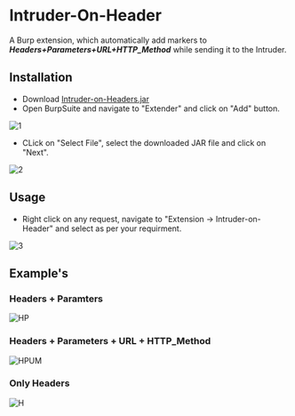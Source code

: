 # Intruder-On-Header
A Burp extension, which automatically add markers to <strong><em>Headers+Parameters+URL+HTTP_Method</strong></em> while sending it to the Intruder.

## Installation

* Download [Intruder-on-Headers.jar](https://github.com/krutikpansuriya/Intruder-On-Header/blob/main/Intruder-on-Headers.jar)
* Open BurpSuite and navigate to "Extender" and click on "Add" button.

![1](https://user-images.githubusercontent.com/37470559/162575625-a174b04c-d058-465f-99f5-b52ee2333c4c.png)

* CLick on "Select File", select the downloaded JAR file and click on "Next".

![2](https://user-images.githubusercontent.com/37470559/162575257-7ef0c808-c8d2-4e63-8215-a9f3fc23fee1.png)


## Usage

* Right click on any request, navigate to "Extension -> Intruder-on-Header" and select as per your requirment.

![3](https://user-images.githubusercontent.com/37470559/162575445-8caff5b7-d0d0-44a3-aa54-2c0846eeee2d.png)

## Example's

### Headers + Paramters

![HP](https://user-images.githubusercontent.com/37470559/162575654-d49e41d0-23bc-44b2-86e8-c7bffb6a7bef.png)

### Headers + Parameters + URL + HTTP_Method

![HPUM](https://user-images.githubusercontent.com/37470559/162575646-1f1292f9-2b7a-4018-b628-301a427301ce.png)

### Only Headers

![H](https://user-images.githubusercontent.com/37470559/162575637-c25d5b95-c600-40fc-8ccb-9c52caaed6bd.png)

